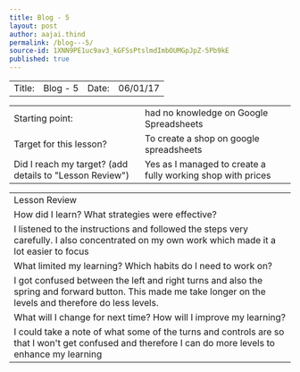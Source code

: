 ```yaml
---
title: Blog - 5
layout: post
author: aajai.thind
permalink: /blog---5/
source-id: 1XNN9PE1uc9av3_kGFSsPtslmdImbOUMGpJpZ-5Pb9kE
published: true
---
```

<table>
  <tr>
    <td>Title:  </td>
    <td>Blog - 5</td>
    <td> Date:  </td>
    <td>06/01/17</td>
  </tr>
</table>


<table>
  <tr>
    <td>Starting point:</td>
    <td> had no knowledge on Google Spreadsheets </td>
  </tr>
  <tr>
    <td>Target for this lesson?</td>
    <td>To create a shop on google spreadsheets</td>
  </tr>
  <tr>
    <td>Did I reach my target? 
(add details to "Lesson Review")</td>
    <td>Yes as I managed to create a fully working shop with prices</td>
  </tr>
</table>


<table>
  <tr>
    <td>Lesson Review</td>
  </tr>
  <tr>
    <td>How did I learn? What strategies were effective? </td>
  </tr>
  <tr>
    <td>I listened to the instructions and followed the steps very carefully. I also concentrated on my own work which made it a lot easier to focus </td>
  </tr>
  <tr>
    <td>What limited my learning? Which habits do I need to work on? </td>
  </tr>
  <tr>
    <td>I got confused between the left and right turns and also the spring and forward button. This made me take longer on the levels and therefore do less levels.</td>
  </tr>
  <tr>
    <td>What will I change for next time? How will I improve my learning?</td>
  </tr>
  <tr>
    <td>I could take a note of what some of the turns and controls are so that I won't get confused and therefore I can do more levels to enhance my learning</td>
  </tr>
</table>


